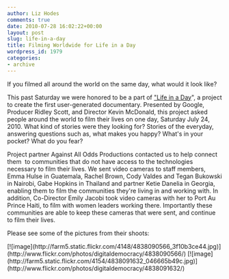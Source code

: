```yaml
---
author: Liz Hodes
comments: true
date: 2010-07-28 16:02:22+00:00
layout: post
slug: life-in-a-day
title: Filming Worldwide for Life in a Day
wordpress_id: 1979
categories:
- archive
---
```


If you filmed all around the world on the same day, what would it look like?

This past Saturday we were honored to be a part of ["Life in a Day](http://www.youtube.com/lifeinaday)", a project to create the first user-generated documentary. Presented by Google, Producer Ridley Scott, and Director Kevin McDonald, this project asked people around the world to film their lives on one day, Saturday July 24, 2010. What kind of stories were they looking for? Stories of the everyday, answering questions such as, what makes you happy? What's in your pocket? What do you fear?

Project partner Against All Odds Productions contacted us to help connect them  to communities that do not have access to the technologies necessary to film their lives. We sent video cameras to staff members, Emma Hulse in Guatemala, Rachel Brown, Cody Valdes and Tegan Bukowski in Nairobi, Gabe Hopkins in Thailand and partner Ketie Danelia in Georgia, enabling them to film the communities they're living in and working with. In addition, Co-Director Emily Jacobi took video cameras with her to Port Au Prince Haiti, to film with women leaders working there. Importantly these communities are able to keep these cameras that were sent, and continue to film their lives.

Please see some of the pictures from their shoots:

<caption id="" align="alignnone" width="400" caption="Life in a Day: Georgia">[![image](http://farm5.static.flickr.com/4148/4838090566_3f10b3ce44.jpg)](http://www.flickr.com/photos/digitaldemocracy/4838090566/)</caption>

<caption id="" align="alignnone" width="400" caption="Life in a Day: Kenya">[![image](http://farm5.static.flickr.com/4154/4838091632_046665b49c.jpg)](http://www.flickr.com/photos/digitaldemocracy/4838091632/)</caption>

